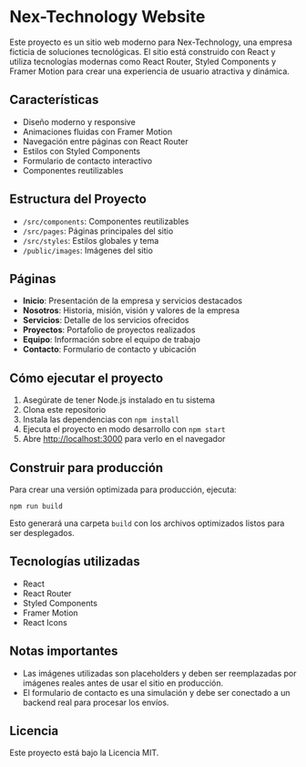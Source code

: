 # Nex-Technology Website

Este proyecto es un sitio web moderno para Nex-Technology, una empresa ficticia de soluciones tecnológicas. El sitio está construido con React y utiliza tecnologías modernas como React Router, Styled Components y Framer Motion para crear una experiencia de usuario atractiva y dinámica.

## Características

- Diseño moderno y responsive
- Animaciones fluidas con Framer Motion
- Navegación entre páginas con React Router
- Estilos con Styled Components
- Formulario de contacto interactivo
- Componentes reutilizables

## Estructura del Proyecto

- `/src/components`: Componentes reutilizables
- `/src/pages`: Páginas principales del sitio
- `/src/styles`: Estilos globales y tema
- `/public/images`: Imágenes del sitio

## Páginas

- **Inicio**: Presentación de la empresa y servicios destacados
- **Nosotros**: Historia, misión, visión y valores de la empresa
- **Servicios**: Detalle de los servicios ofrecidos
- **Proyectos**: Portafolio de proyectos realizados
- **Equipo**: Información sobre el equipo de trabajo
- **Contacto**: Formulario de contacto y ubicación

## Cómo ejecutar el proyecto

1. Asegúrate de tener Node.js instalado en tu sistema
2. Clona este repositorio
3. Instala las dependencias con `npm install`
4. Ejecuta el proyecto en modo desarrollo con `npm start`
5. Abre [http://localhost:3000](http://localhost:3000) para verlo en el navegador

## Construir para producción

Para crear una versión optimizada para producción, ejecuta:

```
npm run build
```

Esto generará una carpeta `build` con los archivos optimizados listos para ser desplegados.

## Tecnologías utilizadas

- React
- React Router
- Styled Components
- Framer Motion
- React Icons

## Notas importantes

- Las imágenes utilizadas son placeholders y deben ser reemplazadas por imágenes reales antes de usar el sitio en producción.
- El formulario de contacto es una simulación y debe ser conectado a un backend real para procesar los envíos.

## Licencia

Este proyecto está bajo la Licencia MIT.